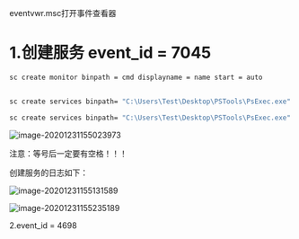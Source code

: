 eventvwr.msc打开事件查看器

# 1.创建服务 event_id = 7045 

```cmd
sc create monitor binpath = cmd displayname = name start = auto


sc create services binpath= "C:\Users\Test\Desktop\PSTools\PsExec.exe" start= demand displayname= "PsExec"

sc create services binpath= "‪C:\Users\Test\Desktop\PSTools\PsExec.exe" type= own start= demand displayname= "PsExec" depend= DHCP Client
```

![image-20201231155023973](E:\2.图片\images\实验\image-20201231155023973.png)

注意：等号后一定要有空格！！！

创建服务的日志如下：

![image-20201231155131589](E:\2.图片\images\实验\image-20201231155131589.png)

![image-20201231155235189](E:\2.图片\images\实验\image-20201231155235189.png)



2.event_id = 4698